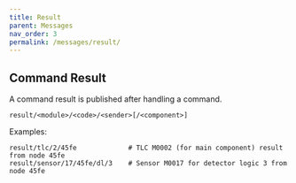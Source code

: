```yaml
---
title: Result
parent: Messages
nav_order: 3
permalink: /messages/result/
---
```


## Command Result
A command result is published after handling a command.

```
result/<module>/<code>/<sender>[/<component>]
````

Examples:
```
result/tlc/2/45fe             # TLC M0002 (for main component) result from node 45fe
result/sensor/17/45fe/dl/3    # Sensor M0017 for detector logic 3 from node 45fe
```
